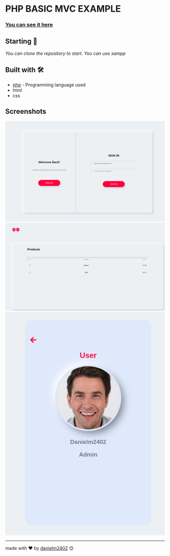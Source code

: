 # PHP BASIC MVC EXAMPLE

### [You can see it here](http://185.117.73.82/index.php)

## Starting 🚀

_You can clone the repository to start. You can use xampp_


## Built with 🛠️

* [php](https://www.php.net/) - Programming language used
* html
* css

## Screenshots

![IMG1](./ss/img1.png)
![IMG2](./ss/img2.png)
![IMG3](./ss/img3.png)

---
made with ❤️ by [danielm2402](https://github.com/danielm2402) 😊
